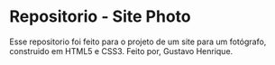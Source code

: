 # Repositorio - Site Photo
Esse repositorio foi feito para o projeto de um site para um fotógrafo, construido em HTML5 e CSS3.
Feito por, Gustavo Henrique.
